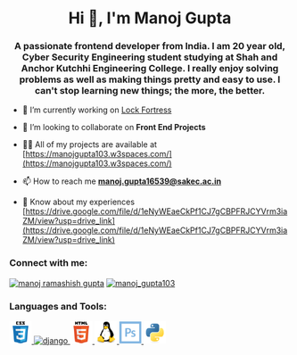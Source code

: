 <h1 align="center">Hi 👋, I'm Manoj Gupta</h1>
<h3 align="center">A passionate frontend developer from India. I am 20 year old, Cyber Security Engineering student studying at Shah and Anchor Kutchhi Engineering College. I really enjoy solving problems as well as making things pretty and easy to use. I can't stop learning new things; the more, the better.</h3>

- 🔭 I’m currently working on [Lock Fortress](https://github.com/Manya103/Lock-Fortress.git)

- 👯 I’m looking to collaborate on **Front End Projects**

- 👨‍💻 All of my projects are available at [https://manojgupta103.w3spaces.com/](https://manojgupta103.w3spaces.com/)

- 📫 How to reach me **manoj.gupta16539@sakec.ac.in**

- 📄 Know about my experiences [https://drive.google.com/file/d/1eNyWEaeCkPf1CJ7gCBPFRJCYVrm3iaZM/view?usp=drive_link](https://drive.google.com/file/d/1eNyWEaeCkPf1CJ7gCBPFRJCYVrm3iaZM/view?usp=drive_link)

<h3 align="left">Connect with me:</h3>
<p align="left">
<a href="https://linkedin.com/in/manoj ramashish gupta" target="blank"><img align="center" src="https://raw.githubusercontent.com/rahuldkjain/github-profile-readme-generator/master/src/images/icons/Social/linked-in-alt.svg" alt="manoj ramashish gupta" height="30" width="40" /></a>
<a href="https://instagram.com/manoj_gupta103" target="blank"><img align="center" src="https://raw.githubusercontent.com/rahuldkjain/github-profile-readme-generator/master/src/images/icons/Social/instagram.svg" alt="manoj_gupta103" height="30" width="40" /></a>
</p>

<h3 align="left">Languages and Tools:</h3>
<p align="left"> <a href="https://www.w3schools.com/css/" target="_blank" rel="noreferrer"> <img src="https://raw.githubusercontent.com/devicons/devicon/master/icons/css3/css3-original-wordmark.svg" alt="css3" width="40" height="40"/> </a> <a href="https://www.djangoproject.com/" target="_blank" rel="noreferrer"> <img src="https://cdn.worldvectorlogo.com/logos/django.svg" alt="django" width="40" height="40"/> </a> <a href="https://www.w3.org/html/" target="_blank" rel="noreferrer"> <img src="https://raw.githubusercontent.com/devicons/devicon/master/icons/html5/html5-original-wordmark.svg" alt="html5" width="40" height="40"/> </a> <a href="https://www.linux.org/" target="_blank" rel="noreferrer"> <img src="https://raw.githubusercontent.com/devicons/devicon/master/icons/linux/linux-original.svg" alt="linux" width="40" height="40"/> </a> <a href="https://www.photoshop.com/en" target="_blank" rel="noreferrer"> <img src="https://raw.githubusercontent.com/devicons/devicon/master/icons/photoshop/photoshop-line.svg" alt="photoshop" width="40" height="40"/> </a> <a href="https://www.python.org" target="_blank" rel="noreferrer"> <img src="https://raw.githubusercontent.com/devicons/devicon/master/icons/python/python-original.svg" alt="python" width="40" height="40"/> </a> </p>
